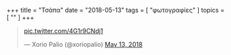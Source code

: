 +++
title = "Τσάπα"
date = "2018-05-13"
tags = [ "φωτογραφίες" ]
topics = [ "" ]
+++

<blockquote class="twitter-tweet" data-lang="en"><p lang="und" dir="ltr"><a href="https://t.co/4G1r9CNdj1">pic.twitter.com/4G1r9CNdj1</a></p>&mdash; Xorio Palio (@xoriopalio) <a href="https://twitter.com/xoriopalio/status/995660657184960512?ref_src=twsrc%5Etfw">May 13, 2018</a></blockquote>
<script async src="https://platform.twitter.com/widgets.js" charset="utf-8"></script>
